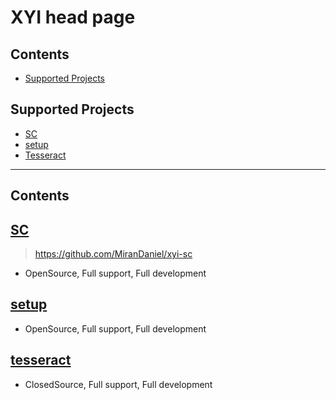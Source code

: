 # XYI head page

## Contents

- [Supported Projects](#Supported-Projects)


## Supported Projects
- [SC](#SC)
- [setup](#setup)
- [Tesseract](#tesseract)

---

## Contents
## [SC](https://github.com/MiranDaniel/xyi-sc)
> https://github.com/MiranDaniel/xyi-sc
 - OpenSource, Full support, Full development
 
## [setup](https://github.com/MiranDaniel/xyi-setup)
 - OpenSource, Full support, Full development
 
## [tesseract](https://github.com/MiranDaniel/tesseract)
 - ClosedSource, Full support, Full development

